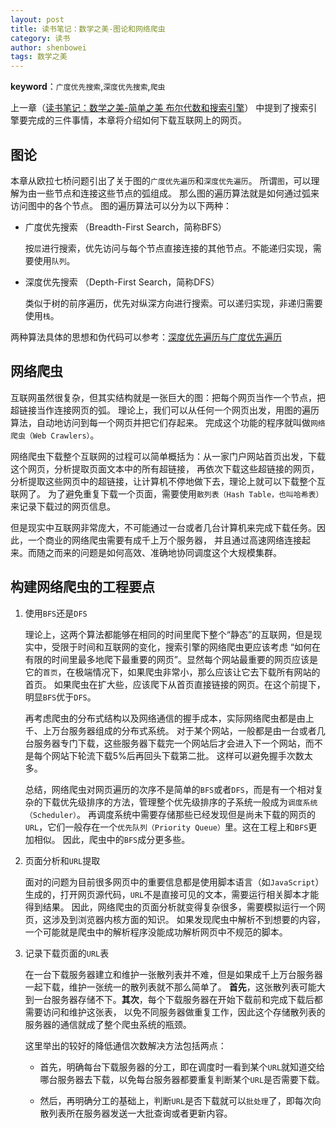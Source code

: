 ```yaml
---
layout: post
title: 读书笔记：数学之美-图论和网络爬虫
category: 读书
author: shenbowei
tags: 数学之美
---
```


**keyword**：`广度优先搜索`,`深度优先搜索`,`爬虫`

上一章（[读书笔记：数学之美-简单之美 布尔代数和搜索引擎](https://shenbowei.github.io/2017/03/22/beauty-of-math-chapter8.html "跳转")）
中提到了搜索引擎要完成的三件事情，本章将介绍如何下载互联网上的网页。

## 图论

本章从欧拉七桥问题引出了关于图的`广度优先遍历`和`深度优先遍历`。
所谓`图`，可以理解为由一些节点和连接这些节点的弧组成。
那么图的遍历算法就是如何通过弧来访问图中的各个节点。
图的遍历算法可以分为以下两种：

- 广度优先搜索 （Breadth-First Search，简称BFS）

	按`层`进行搜索，优先访问与每个节点直接连接的其他节点。不能递归实现，需要使用`队列`。

- 深度优先搜索 （Depth-First Search，简称DFS）

	类似于树的前序遍历，优先对纵深方向进行搜索。可以递归实现，非递归需要使用`栈`。

两种算法具体的思想和伪代码可以参考：[深度优先遍历与广度优先遍历](http://www.cnblogs.com/biyeymyhjob/archive/2012/07/18/2596983.html "跳转")

## 网络爬虫

互联网虽然很复杂，但其实结构就是一张巨大的图：把每个网页当作一个节点，把超链接当作连接网页的弧。
理论上，我们可以从任何一个网页出发，用图的遍历算法，自动地访问到每一个网页并把它们存起来。
完成这个功能的程序就叫做`网络爬虫（Web Crawlers）`。

网络爬虫下载整个互联网的过程可以简单概括为：从一家门户网站首页出发，下载这个网页，分析提取页面文本中的所有超链接，
再依次下载这些超链接的网页，分析提取这些网页中的超链接，让计算机不停地做下去，理论上就可以下载整个互联网了。
为了避免重复下载一个页面，需要使用`散列表（Hash Table，也叫哈希表）`来记录下载过的网页信息。

但是现实中互联网非常庞大，不可能通过一台或者几台计算机来完成下载任务。因此，一个商业的网络爬虫需要有成千上万个服务器，
并且通过高速网络连接起来。而随之而来的问题是如何高效、准确地协同调度这个大规模集群。

## 构建网络爬虫的工程要点

1. 使用`BFS`还是`DFS`

	理论上，这两个算法都能够在相同的时间里爬下整个“静态”的互联网，但是现实中，受限于时间和互联网的变化，搜索引擎的网络爬虫更应该考虑
	“如何在有限的时间里最多地爬下最重要的网页”。显然每个网站最重要的网页应该是它的`首页`，在极端情况下，如果爬虫非常小，那么应该让它去下载所有网站的首页。
	如果爬虫在扩大些，应该爬下从首页直接链接的网页。在这个前提下，明显`BFS`优于`DFS`。

	再考虑爬虫的分布式结构以及网络通信的握手成本，实际网络爬虫都是由上千、上万台服务器组成的分布式系统。
	对于某个网站，一般都是由一台或者几台服务器专门下载，这些服务器下载完一个网站后才会进入下一个网站，而不是每个网站下轮流下载5%后再回头下载第二批。
	这样可以避免握手次数太多。

	总结，网络爬虫对网页遍历的次序不是简单的`BFS`或者`DFS`，而是有一个相对复杂的下载优先级排序的方法，管理整个优先级排序的子系统一般成为`调度系统（Scheduler）`。
	再调度系统中需要存储那些已经发现但是尚未下载的网页的`URL`，它们一般存在一个`优先队列（Priority Queue）`里。这在工程上和`BFS`更加相似。
	因此，爬虫中的`BFS`成分更多些。

2. 页面分析和`URL`提取

	面对的问题为目前很多网页中的重要信息都是使用脚本语言（如`JavaScript`）生成的，打开网页源代码，`URL`不是直接可见的文本，需要运行相关脚本才能得到结果。
	因此，网络爬虫的页面分析就变得复杂很多，需要模拟运行一个网页，这涉及到浏览器内核方面的知识。
	如果发现爬虫中解析不到想要的内容，一个可能就是爬虫中的解析程序没能成功解析网页中不规范的脚本。

3. 记录下载页面的`URL`表

	在一台下载服务器建立和维护一张散列表并不难，但是如果成千上万台服务器一起下载，维护一张统一的散列表就不那么简单了。
	**首先**，这张散列表可能大到一台服务器存储不下。**其次**，每个下载服务器在开始下载前和完成下载后都需要访问和维护这张表，
	以免不同服务器做重复工作，因此这个存储散列表的服务器的通信就成了整个爬虫系统的瓶颈。

	这里举出的较好的降低通信次数解决方法包括两点：

	- 首先，明确每台下载服务器的分工，即在调度时一看到某个`URL`就知道交给哪台服务器去下载，以免每台服务器都要重复判断某个`URL`是否需要下载。

	- 然后，再明确分工的基础上，判断`URL`是否下载就可以`批处理`了，即每次向散列表所在服务器发送一大批查询或者更新内容。

